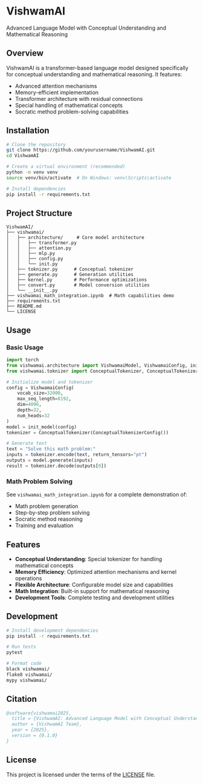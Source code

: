 # VishwamAI

Advanced Language Model with Conceptual Understanding and Mathematical Reasoning

## Overview

VishwamAI is a transformer-based language model designed specifically for conceptual understanding and mathematical reasoning. It features:

- Advanced attention mechanisms
- Memory-efficient implementation
- Transformer architecture with residual connections
- Special handling of mathematical concepts
- Socratic method problem-solving capabilities

## Installation

```bash
# Clone the repository
git clone https://github.com/yourusername/VishwamAI.git
cd VishwamAI

# Create a virtual environment (recommended)
python -m venv venv
source venv/bin/activate  # On Windows: venv\Scripts\activate

# Install dependencies
pip install -r requirements.txt
```

## Project Structure

```
VishwamAI/
├── vishwamai/
│   ├── architecture/     # Core model architecture
│   │   ├── transformer.py
│   │   ├── attention.py
│   │   ├── mlp.py
│   │   ├── config.py
│   │   └── init.py
│   ├── toknizer.py      # Conceptual tokenizer
│   ├── generate.py      # Generation utilities
│   ├── kernel.py        # Performance optimizations
│   ├── convert.py       # Model conversion utilities
│   └── __init__.py
├── vishwamai_math_integration.ipynb  # Math capabilities demo
├── requirements.txt
├── README.md
└── LICENSE
```

## Usage

### Basic Usage

```python
import torch
from vishwamai.architecture import VishwamaiModel, VishwamaiConfig, init_model
from vishwamai.toknizer import ConceptualTokenizer, ConceptualTokenizerConfig

# Initialize model and tokenizer
config = VishwamaiConfig(
    vocab_size=32000,
    max_seq_length=8192,
    dim=4096,
    depth=32,
    num_heads=32
)
model = init_model(config)
tokenizer = ConceptualTokenizer(ConceptualTokenizerConfig())

# Generate text
text = "Solve this math problem:"
inputs = tokenizer.encode(text, return_tensors="pt")
outputs = model.generate(inputs)
result = tokenizer.decode(outputs[0])
```

### Math Problem Solving

See `vishwamai_math_integration.ipynb` for a complete demonstration of:
- Math problem generation
- Step-by-step problem solving
- Socratic method reasoning
- Training and evaluation

## Features

- **Conceptual Understanding**: Special tokenizer for handling mathematical concepts
- **Memory Efficiency**: Optimized attention mechanisms and kernel operations
- **Flexible Architecture**: Configurable model size and capabilities
- **Math Integration**: Built-in support for mathematical reasoning
- **Development Tools**: Complete testing and development utilities

## Development

```bash
# Install development dependencies
pip install -r requirements.txt

# Run tests
pytest

# Format code
black vishwamai/
flake8 vishwamai/
mypy vishwamai/
```

## Citation

```bibtex
@software{vishwamai2025,
  title = {VishwamAI: Advanced Language Model with Conceptual Understanding},
  author = {VishwamAI Team},
  year = {2025},
  version = {0.1.0}
}
```

## License

This project is licensed under the terms of the [LICENSE](LICENSE) file.
